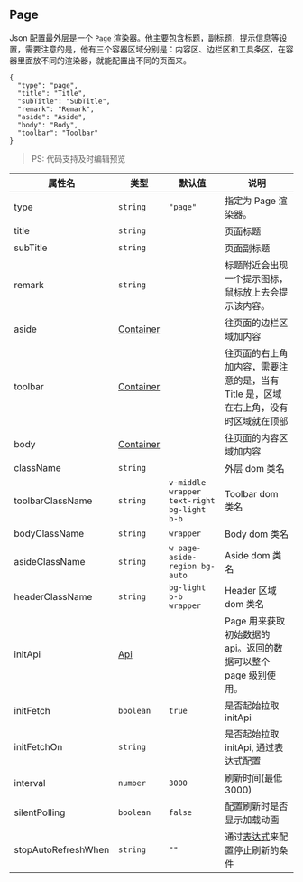 ## Page

Json 配置最外层是一个 `Page` 渲染器。他主要包含标题，副标题，提示信息等设置，需要注意的是，他有三个容器区域分别是：内容区、边栏区和工具条区，在容器里面放不同的渲染器，就能配置出不同的页面来。

```schema:height="200"
{
  "type": "page",
  "title": "Title",
  "subTitle": "SubTitle",
  "remark": "Remark",
  "aside": "Aside",
  "body": "Body",
  "toolbar": "Toolbar"
}
```

> PS: 代码支持及时编辑预览

| 属性名              | 类型                                           | 默认值                                     | 说明                                                                                |
| ------------------- | ---------------------------------------------- | ------------------------------------------ | ----------------------------------------------------------------------------------- |
| type                | `string`                                       | `"page"`                                   | 指定为 Page 渲染器。                                                                |
| title               | `string`                                       |                                            | 页面标题                                                                            |
| subTitle            | `string`                                       |                                            | 页面副标题                                                                          |
| remark              | `string`                                       |                                            | 标题附近会出现一个提示图标，鼠标放上去会提示该内容。                                |
| aside               | [Container](./renderers/类型说明.md#Container) |                                            | 往页面的边栏区域加内容                                                              |
| toolbar             | [Container](./renderers/类型说明.md#Container) |                                            | 往页面的右上角加内容，需要注意的是，当有 Title 是，区域在右上角，没有时区域就在顶部 |
| body                | [Container](./renderers/类型说明.md#Container) |                                            | 往页面的内容区域加内容                                                              |
| className           | `string`                                       |                                            | 外层 dom 类名                                                                       |
| toolbarClassName    | `string`                                       | `v-middle wrapper text-right bg-light b-b` | Toolbar dom 类名                                                                    |
| bodyClassName       | `string`                                       | `wrapper`                                  | Body dom 类名                                                                       |
| asideClassName      | `string`                                       | `w page-aside-region bg-auto`              | Aside dom 类名                                                                      |
| headerClassName     | `string`                                       | `bg-light b-b wrapper`                     | Header 区域 dom 类名                                                                |
| initApi             | [Api](./renderers/类型说明.md#Api)             |                                            | Page 用来获取初始数据的 api。返回的数据可以整个 page 级别使用。                     |
| initFetch           | `boolean`                                      | `true`                                     | 是否起始拉取 initApi                                                                |
| initFetchOn         | `string`                                       |                                            | 是否起始拉取 initApi, 通过表达式配置                                                |
| interval            | `number`                                       | `3000`                                     | 刷新时间(最低 3000)                                                                 |
| silentPolling       | `boolean`                                      | `false`                                    | 配置刷新时是否显示加载动画                                                          |
| stopAutoRefreshWhen | `string`                                       | `""`                                       | 通过[表达式](./renderers/类型说明.md#表达式)来配置停止刷新的条件                    |
